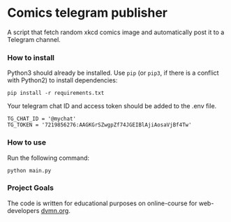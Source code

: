 # Comics telegram publisher

A script that fetch random xkcd comics image and automatically post it to a Telegram channel.


### How to install

Python3 should already be installed. 
Use `pip` (or `pip3`, if there is a conflict with Python2) to install dependencies:
```
pip install -r requirements.txt
```

Your telegram chat ID and access token should be added to the .env file.
```
TG_CHAT_ID = '@mychat'
TG_TOKEN = '7219856276:AAGKGrSZwgpZf74JGEIBlAjiAosaVjBf4Tw'
```

### How to use
Run the following command:
```
python main.py
```

### Project Goals

The code is written for educational purposes on online-course for web-developers [dvmn.org](https://dvmn.org/).
